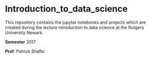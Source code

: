 # Introduction_to_data_science
This repository contains the jupyter notebooks and projects which are created during the lecture introduction to data science at the Rutgers University Newark.

__Semester__ 2017

__Prof__: Patrick Shafto
